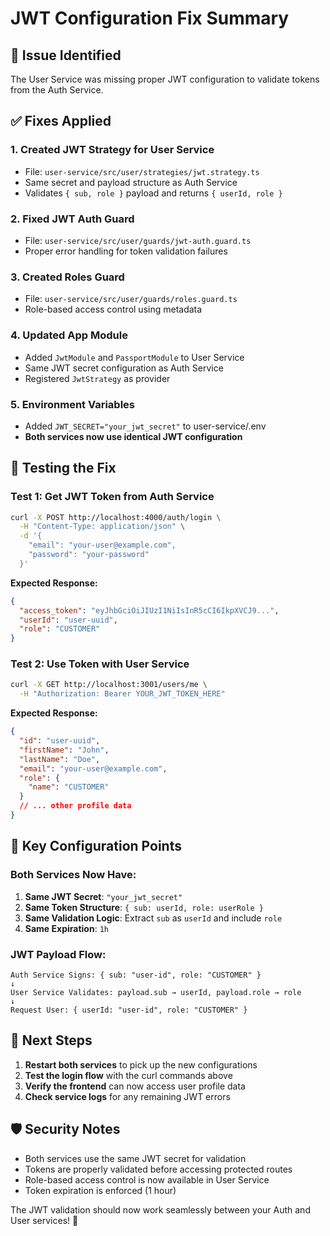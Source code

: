 # JWT Configuration Fix Summary

## 🔧 **Issue Identified**
The User Service was missing proper JWT configuration to validate tokens from the Auth Service.

## ✅ **Fixes Applied**

### 1. **Created JWT Strategy for User Service**
- File: `user-service/src/user/strategies/jwt.strategy.ts`
- Same secret and payload structure as Auth Service
- Validates `{ sub, role }` payload and returns `{ userId, role }`

### 2. **Fixed JWT Auth Guard**
- File: `user-service/src/user/guards/jwt-auth.guard.ts`
- Proper error handling for token validation failures

### 3. **Created Roles Guard**
- File: `user-service/src/user/guards/roles.guard.ts`
- Role-based access control using metadata

### 4. **Updated App Module**
- Added `JwtModule` and `PassportModule` to User Service
- Same JWT secret configuration as Auth Service
- Registered `JwtStrategy` as provider

### 5. **Environment Variables**
- Added `JWT_SECRET="your_jwt_secret"` to user-service/.env
- **Both services now use identical JWT configuration**

## 🧪 **Testing the Fix**

### Test 1: Get JWT Token from Auth Service
```bash
curl -X POST http://localhost:4000/auth/login \
  -H "Content-Type: application/json" \
  -d '{
    "email": "your-user@example.com",
    "password": "your-password"
  }'
```

**Expected Response:**
```json
{
  "access_token": "eyJhbGciOiJIUzI1NiIsInR5cCI6IkpXVCJ9...",
  "userId": "user-uuid",
  "role": "CUSTOMER"
}
```

### Test 2: Use Token with User Service
```bash
curl -X GET http://localhost:3001/users/me \
  -H "Authorization: Bearer YOUR_JWT_TOKEN_HERE"
```

**Expected Response:**
```json
{
  "id": "user-uuid",
  "firstName": "John",
  "lastName": "Doe",
  "email": "your-user@example.com",
  "role": {
    "name": "CUSTOMER"
  }
  // ... other profile data
}
```

## 🔑 **Key Configuration Points**

### Both Services Now Have:
1. **Same JWT Secret**: `"your_jwt_secret"`
2. **Same Token Structure**: `{ sub: userId, role: userRole }`
3. **Same Validation Logic**: Extract `sub` as `userId` and include `role`
4. **Same Expiration**: `1h`

### JWT Payload Flow:
```
Auth Service Signs: { sub: "user-id", role: "CUSTOMER" }
↓
User Service Validates: payload.sub → userId, payload.role → role
↓
Request User: { userId: "user-id", role: "CUSTOMER" }
```

## 🚀 **Next Steps**

1. **Restart both services** to pick up the new configurations
2. **Test the login flow** with the curl commands above
3. **Verify the frontend** can now access user profile data
4. **Check service logs** for any remaining JWT errors

## 🛡️ **Security Notes**

- Both services use the same JWT secret for validation
- Tokens are properly validated before accessing protected routes
- Role-based access control is now available in User Service
- Token expiration is enforced (1 hour)

The JWT validation should now work seamlessly between your Auth and User services! 🎉
